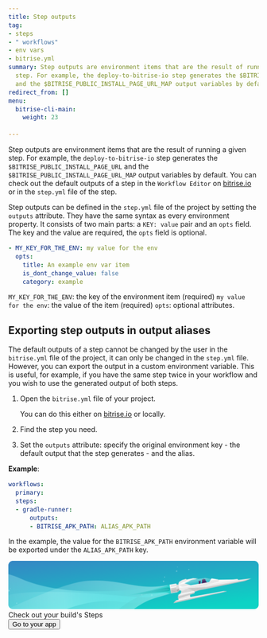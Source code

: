 ```yaml
---
title: Step outputs
tag:
- steps
- " workflows"
- env vars
- bitrise.yml
summary: Step outputs are environment items that are the result of running a given
  step. For example, the deploy-to-bitrise-io step generates the $BITRISE_PUBLIC_INSTALL_PAGE_URL
  and the $BITRISE_PUBLIC_INSTALL_PAGE_URL_MAP output variables by default.
redirect_from: []
menu:
  bitrise-cli-main:
    weight: 23

---
```

Step outputs are environment items that are the result of running a given step. For example, the `deploy-to-bitrise-io` step generates the `$BITRISE_PUBLIC_INSTALL_PAGE_URL` and the `$BITRISE_PUBLIC_INSTALL_PAGE_URL_MAP` output variables by default. You can check out the default outputs of a step in the `Workflow Editor` on [bitrise.io](https://www.bitrise.io) or in the `step.yml` file of the step.

Step outputs can be defined in the `step.yml` file of the project by setting the `outputs` attribute. They have the same syntax as every environment property. It consists of two main parts: a `KEY: value` pair and an `opts` field. The key and the value are required, the `opts` field is optional.

``` yaml
- MY_KEY_FOR_THE_ENV: my value for the env
  opts:
    title: An example env var item
    is_dont_change_value: false
    category: example
```

`MY_KEY_FOR_THE_ENV`: the key of the environment item (required)
`my value for the env`: the value of the item (required)
`opts`: optional attributes.

## Exporting step outputs in output aliases

The default outputs of a step cannot be changed by the user in the `bitrise.yml` file of the project, it can only be changed in the `step.yml` file. However, you can export the output in a custom environment variable. This is useful, for example, if you have the same step twice in your workflow and you wish to use the generated output of both steps.

1. Open the `bitrise.yml` file of your project.

   You can do this either on [bitrise.io](https://www.bitrise.io) or locally.
2. Find the step you need.
3. Set the `outputs` attribute: specify the original environment key - the default output that the step generates - and the alias.

**Example**:

``` yaml
workflows:
  primary:
  steps:
  - gradle-runner:
      outputs:
      - BITRISE_APK_PATH: ALIAS_APK_PATH
```

In the example, the value for the `BITRISE_APK_PATH` environment variable will be exported under the `ALIAS_APK_PATH` key.

<div class="banner">
	<img src="/assets/images/banner-bg-888x170.png" style="border: none;">
	<div class="deploy-text">Check out your build's Steps</div>
	<a target="_blank" href="https://app.bitrise.io/dashboard/builds"><button class="button">Go to your app</button></a>
</div>